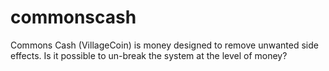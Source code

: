 # commonscash
Commons Cash (VillageCoin) is money designed to remove unwanted side effects. Is it possible to un-break the system at the level of money?

